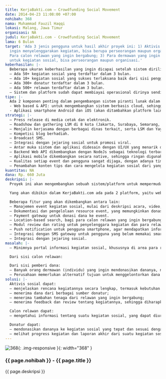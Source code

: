 ```yaml
---
title: KerjaBakti.com – Crowdfunding Social Movement
date: 2014-04-23 11:08:00 +07:00
nohibah: 368
nama: Muhammad Fauzil Haqqi
lokasi: Malang, Jawa Timur
organisasi: NA
judul: KerjaBakti.com - Crowdfunding Social Movement
lama: 6 Bulan
target: 'Ada 3 jenis pengguna untuk hasil akhir proyek ini: 1) Aktivis sosial yang
  ingin menyelenggarakan kegiatan, bisa berupa perseorangan maupun organisasi; 2)
  Para calon relawan yang ingin bergabung; 3) Para dermawan yang ingin melakukan donasi
  untuk kegiatan sosial, bisa perseorangan maupun organisasi.'
keberhasilan: |-
  Beberapa ukuran keberhasilan yang ingin dicapai setelah sistem dirilis resmi:
  – Ada 50+ kegiatan sosial yang terdaftar dalam 3 bulan.
  – Ada 10+ kegiatan sosial yang sukses terlaksana baik dari sisi penggalangan dana maupun penggalangan relawan dalam 6 bulan.
  – Ada 300+ donatur terdaftar dalam 3 bulan.
  – Ada 500+ relawan terdaftar dalam 3 bulan.
  – Sistem dan platform sudah dapat membiayai operasional dirinya sendiri dalam waktu 6 bulan.
tipe: |-
  Ada 2 komponen penting dalam pengembangan sistem piranti lunak dalam proyek ini:
  - Web based & API: untuk mengembangkan sistem berbasis cloud, sehingga sistem berjalan secara Software as a Service. Web based ini akan diintegrasikan dengan penyedia layanan SMS Gateway.
  - Aplikasi smartphone Android dan iOS (akan ditambahkan platform lain seiring perkembangan). Aplikasi ini yang akan berfungsi sebagai antar muka utama untuk penggunakan KerjaBakti.com.
strategi: |-
  – Press release di media cetak dan elektronik.
  – Roadshow dan gathering LSM di 8 kota (Jakarta, Surabaya, Semarang, Bandung, Yogyakarta, Makassar, Medan, Malang)
  – Menjalin kerjasama dengan berbagai dinas terkait, serta LSM dan Yayasan yang sudah memiliki nama di bidangnya.
  – Kompetisi blog berhadiah.
  – Broadcast SMS.
  – Integrasi dengan jejaring sosial untuk promosi viral.
  – Antar muka sistem dan aplikasi didesain dengan UI/UX yang menarik dan sangat baik.
  – Backend Web API dikembangkan dengan NodeJs sebagai teknologi terbaru yang memiliki performa tinggi, sehingga cocok digunakan untuk banyak orang.
  – Aplikasi mobile dikembangkan secara native, sehingga ringan digunakan.
  – Kualitas setiap event dan pengguna sangat dijaga, dengan adanya tim internal yang memoderasi event.
  – Penambahan konten tips dan cara mengelola kegiatan sosial dari yang telah berpengalaman.
kuantitas: NA
dana: Rp. 660 Juta
deskripsi: |-
  Proyek ini akan mengembangkan sebuah sistem/platform untuk mempermudah para aktivis sosial dalam hal pembuatan event, penggalangan dana, pengelolaan relawan, dokumentasi event, dan berbagai hal lainnya.

  Yang akan dibikin dalam KerjaBakti.com ada pada 2 platform, yaitu web dan smartphone (Android & iOS). Platform web sangat penting karena ini akan menjadi backend utama agar aplikasi smartphone bisa berjalan dengan lancar (data terpusat) Selain itu, platform ini akan memanfaatkan SMS Gateway sehingga dapat pula digunakan untuk pengguna non smartphone.

  Beberapa fitur yang akan dikembangkan antara lain:
  – Manajemen event kegiatan sosial, mulai dari deskripsi acara, video, foto, hingga kebutuhan dana dan relawan.
  – Dokumentasi dan pengelolaan resource event, yang memungkinkan donasi juga dalam bentuk kebutuhan barang, bukan hanya uang.
  – Payment gateway untuk donasi dana ke event.
  – Location-based search, bagi para calon relawan yang ingin bergabung ke event terdekat dengannya.
  – Modul review dan rating untuk penyelenggara kegiatan dan para relawan, sehingga track record setiap pengguna dapat dilihat. Akan ditambahkan pula “verified activist” yang akan diverifikasi manual untuk individu maupun organisasi, sehingga lebih terpercaya.
  – Push notification untuk pengguna smartphone, agar mendapatkan informasi seputar event yang akan datang dan pengingat jadwal event.
  – Integrasi dengan SMS gateway untuk pengguna yang belum memakai smartphone.
  – Integrasi dengan jejaring sosial.
masalah: |-
  – Minimnya portal informasi kegiatan sosial, khususnya di area para relawan. Sehingga meskipun mereka ingin bergabung, belum bisa mendapatkan akses informasi tersebut.

  Dari sisi calon relawan:

  Dari sisi pemberi dana:
  – Banyak orang dermawan (individu) yang ingin mendonasikan dananya, namun tidak tahu harus ke mana.
  – Perusahaan memerlukan alternatif tujuan untuk menggelontorkan dana CSR-nya ke kegiatan lain.
solusi: |-
  Aktivis sosial dapat:
  – menjelaskan rencana kegiatannya secara lengkap, termasuk kebutuhan dana, relawan, serta barang-barang yang diperlukan;
  – menerima dana dari berbagai sumber donatur;
  – menerima tambahan tenaga dari relawan yang ingin bergabung;
  – menerima feedback dan review tentang kegiatannya, sehingga diharapkan dapat menjadi salah satu bahan evaluasi.

  Calon relawan dapat:
  – mengetahui informasi tentang suatu kegiatan sosial, yang dapat diurutkan berdasarkan lokasi terdekat, lalu mendaftarkan diri sesuai bidang yang dibutuhkan.

  Donatur dapat:
  – mendonasikan dananya ke kegiatan sosial yang tepat dan sesuai dengan pilihan;
  – melihat progress kegiatan dan laporan akhir dari suatu kegiatan sosial yang didonasikan.
---
```


![368](/static/img/hibahcms/368.png){: .img-responsive }{: width="368" }

### {{ page.nohibah }} - {{ page.title }}

{{ page.deskripsi }}
